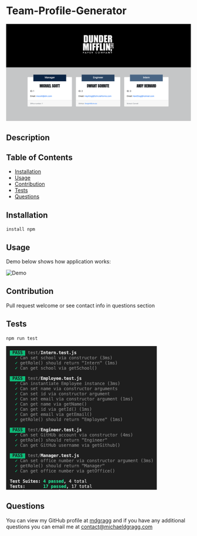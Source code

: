 
# Team-Profile-Generator

<img src="https://github.com/mdgragg/team-profile-generator/blob/master/assets/images/screenshots/html.png?raw=true" width="700" />

## Description


## Table of Contents
* [Installation](#installation)
* [Usage](#usage)
* [Contribution](#contribution)
* [Tests](#tests)
* [Questions](#questions)

## Installation
```
install npm
```
## Usage
Demo below shows how application works:

![Demo](https://github.com/mdgragg/team-profile-generator/blob/master/assets/demo.gif?raw=true)



## Contribution
Pull request welcome or see contact info in questions section


## Tests
```
npm run test
```

![Demo](https://github.com/mdgragg/team-profile-generator/blob/master/assets/images/screenshots/tests.png?raw=true)

## Questions
You can view my GitHub profile at [mdgragg](https://github.com/mdgragg) and if you have any additional questions you can email me at contact@michaeldgragg.com

        
